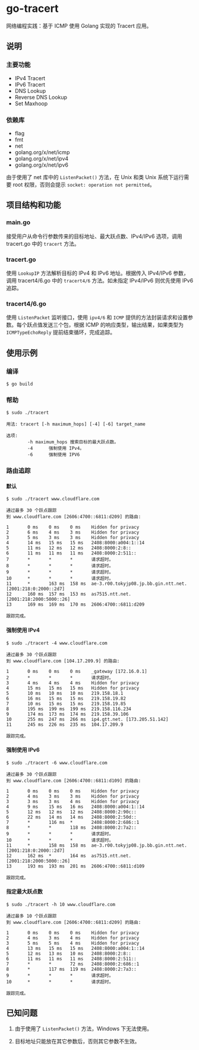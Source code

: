 # go-tracert
网络编程实践：基于 ICMP 使用 Golang 实现的 Tracert 应用。

## 说明
### 主要功能
- IPv4 Tracert
- IPv6 Tracert
- DNS Lookup
- Reverse DNS Lookup
- Set Maxhoop

### 依赖库
- flag
- fmt
- net
- golang.org/x/net/icmp
- golang.org/x/net/ipv4
- golang.org/x/net/ipv6

由于使用了 net 库中的 `ListenPacket()` 方法，在 Unix 和类 Unix 系统下运行需要 root 权限，否则会提示 `socket: operation not permitted`。

## 项目结构和功能
### main.go
接受用户从命令行参数传来的目标地址、最大跃点数、IPv4/IPv6 选项，调用 tracert.go 中的 `tracert` 方法。

### tracert.go
使用 `LookupIP` 方法解析目标的 IPv4 和 IPv6 地址。根据传入 IPv4/IPv6 参数，调用 tracert4/6.go 中的 `tracert4/6` 方法。如未指定 IPv4/IPv6 则优先使用 IPv6 追踪。

### tracert4/6.go
使用 `ListenPacket` 监听接口，使用 `ipv4/6` 和 `ICMP` 提供的方法封装请求和设置参数。每个跃点值发送三个包，根据 ICMP 的响应类型，输出结果，如果类型为 `ICMPTypeEchoReply` 提前结束循环，完成追踪。


## 使用示例
### 编译
```
$ go build
```
### 帮助
```
$ sudo ./tracert

用法: tracert [-h maximum_hops] [-4] [-6] target_name

选项:
        -h maximum_hops 搜索目标的最大跃点数。
        -4      强制使用 IPv4。
        -6      强制使用 IPV6
```
### 路由追踪
#### 默认
```
$ sudo ./tracert www.cloudflare.com

通过最多 30 个跃点跟踪
到 www.cloudflare.com [2606:4700::6811:d209] 的路由:

1       0 ms    0 ms    0 ms    Hidden for privacy
2       6 ms    4 ms    3 ms    Hidden for privacy
3       5 ms    3 ms    3 ms    Hidden for privacy
4       14 ms   15 ms   15 ms   2408:8000:a004:1::14
5       11 ms   12 ms   12 ms   2408:8000:2:8::
6       11 ms   11 ms   11 ms   2408:8000:2:511::
7       *       *       *       请求超时。
8       *       *       *       请求超时。
9       *       *       *       请求超时。
10      *       *       *       请求超时。
11      *       163 ms  158 ms  ae-3.r00.tokyjp08.jp.bb.gin.ntt.net. [2001:218:0:2000::2d7]
12      160 ms  157 ms  153 ms  as7515.ntt.net. [2001:218:2000:5000::26]
13      169 ms  169 ms  170 ms  2606:4700::6811:d209

跟踪完成。
```

#### 强制使用 IPv4
```
$ sudo ./tracert -4 www.cloudflare.com

通过最多 30 个跃点跟踪
到 www.cloudflare.com [104.17.209.9] 的路由:

1       0 ms    0 ms    0 ms    _gateway [172.16.0.1]
2       *       *       *       请求超时。
3       4 ms    4 ms    4 ms    Hidden for privacy
4       15 ms   15 ms   15 ms   Hidden for privacy
5       10 ms   10 ms   10 ms   219.158.18.1
6       16 ms   15 ms   15 ms   219.158.19.82
7       10 ms   15 ms   15 ms   219.158.19.85
8       195 ms  199 ms  199 ms  219.158.116.234
9       174 ms  173 ms  174 ms  219.158.39.106
10      255 ms  247 ms  266 ms  ip4.gtt.net. [173.205.51.142]
11      245 ms  226 ms  235 ms  104.17.209.9

跟踪完成。
```

#### 强制使用 IPv6
```
$ sudo ./tracert -6 www.cloudflare.com

通过最多 30 个跃点跟踪
到 www.cloudflare.com [2606:4700::6811:d109] 的路由:

1       0 ms    0 ms    0 ms    Hidden for privacy
2       4 ms    3 ms    3 ms    Hidden for privacy
3       3 ms    3 ms    4 ms    Hidden for privacy
4       9 ms    15 ms   16 ms   2408:8000:a004:1::14
5       12 ms   12 ms   12 ms   2408:8000:2:90c::
6       22 ms   14 ms   14 ms   2408:8000:2:50d::
7       *       116 ms  *       2408:8000:2:686::1
8       *       *       118 ms  2408:8000:2:7a2::
9       *       *       *       请求超时。
10      *       *       *       请求超时。
11      *       158 ms  158 ms  ae-3.r00.tokyjp08.jp.bb.gin.ntt.net. [2001:218:0:2000::2d7]
12      162 ms  *       164 ms  as7515.ntt.net. [2001:218:2000:5000::26]
13      193 ms  193 ms  201 ms  2606:4700::6811:d109

跟踪完成。
```

#### 指定最大跃点数
```
$ sudo ./tracert -h 10 www.cloudflare.com

通过最多 10 个跃点跟踪
到 www.cloudflare.com [2606:4700::6811:d209] 的路由:

1       0 ms    0 ms    0 ms    Hidden for privacy
2       4 ms    3 ms    4 ms    Hidden for privacy
3       5 ms    5 ms    4 ms    Hidden for privacy
4       13 ms   15 ms   15 ms   2408:8000:a004:1::14
5       12 ms   13 ms   10 ms   2408:8000:2:8::
6       11 ms   11 ms   11 ms   2408:8000:2:511::
7       *       *       72 ms   2408:8000:2:686::1
8       *       117 ms  119 ms  2408:8000:2:7a3::
9       *       *       *       请求超时。
10      *       *       *       请求超时。

跟踪完成。
```

## 已知问题
1. 由于使用了 `ListenPacket()` 方法，Windows 下无法使用。

2. 目标地址只能放在其它参数后，否则其它参数不生效。
